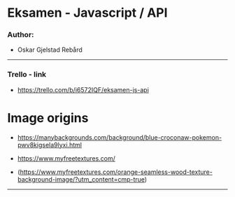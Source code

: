 # Eksamen - Javascript / API

### Author:

- Oskar Gjelstad Rebård

---

### Trello - link

- https://trello.com/b/i6572IQF/eksamen-js-api

# Image origins

- https://manybackgrounds.com/background/blue-croconaw-pokemon-pwv8kigsela9lyxi.html

- https://www.myfreetextures.com/
- (https://www.myfreetextures.com/orange-seamless-wood-texture-background-image/?utm_content=cmp-true)

---
